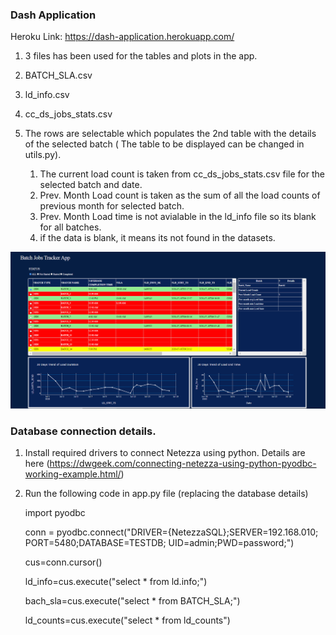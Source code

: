 ### Dash Application
Heroku Link: https://dash-application.herokuapp.com/

1. 3 files has been used for the tables and plots in the app.

 1. BATCH_SLA.csv
 2. ld_info.csv
 3. cc_ds_jobs_stats.csv
 
3. The rows are selectable which populates the 2nd table with the details of the selected batch ( The table to be displayed can be changed in utils.py).


    1. The current load count is taken from cc_ds_jobs_stats.csv file for the selected batch and date.
    2. Prev. Month Load count is taken as the sum of all the load counts of previous month for selected batch.
    3. Prev. Month Load time is not avialable in the ld_info file so its blank for all batches.
    4. if the data is blank, it means its not found in the datasets.

![image](Annotation.png)


### Database connection details. 

1. Install required drivers to connect Netezza using python. Details are here (https://dwgeek.com/connecting-netezza-using-python-pyodbc-working-example.html/)
2. Run the following code in app.py file (replacing the database details)



    import pyodbc

    conn = pyodbc.connect("DRIVER={NetezzaSQL};SERVER=192.168.010; PORT=5480;DATABASE=TESTDB; UID=admin;PWD=password;")

    cus=conn.cursor()

    ld_info=cus.execute("select * from ld.info;")

    bach_sla=cus.execute("select * from BATCH_SLA;")

    ld_counts=cus.execute("select * from ld_counts")
